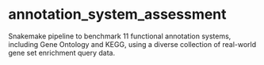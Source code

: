 # annotation_system_assessment
Snakemake pipeline to benchmark 11 functional annotation systems, including Gene Ontology and KEGG, using a diverse collection of real-world gene set enrichment query data.
